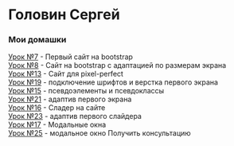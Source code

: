 # Головин Сергей
### Мои домашки 

[Урок №7](https://gsa21076.github.io/project%207/src/ "Bootstrap") - Первый сайт на bootstrap  
[Урок №8](https://gsa21076.github.io/project-8/src/ "Bootstrap") - Сайт на bootstrap с адаптацией по размерам экрана  
[Урок №13](https://gsa21076.github.io/project-13/src/ "Pixel Perfect") - Сайт для pixel-perfect  
[Урок №19](https://gsa21076.github.io/main-project/src/ "main 5/2") - подключение шрифтов и верстка первого экрана  
[Урок №15](https://gsa21076.github.io/project-15/ "hover") - псевдоэлементы и псевдоклассы  
[Урок №21](https://gsa21076.github.io/main-project/src/ "main 5/3") - адаптив первого экрана  
[Урок №16](https://gsa21076.github.io/project-16/src/ "Slider") - Сладер на сайте  
[Урок №23](https://gsa21076.github.io/main-project/src/ "main 5/4") - адаптив первого слайдера  
[Урок №17](https://gsa21076.github.io/bootstrap/ "Modal-window") - Модальные окна  
[Урок №25](https://gsa21076.github.io/lesson-islamov/main-project/src/src/ "main 5/5") - модальное окно Получить консультацию







